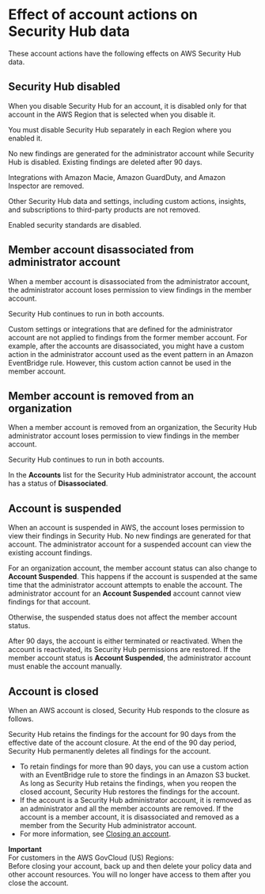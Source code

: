 # Effect of account actions on Security Hub data<a name="securityhub-data-retention"></a>

These account actions have the following effects on AWS Security Hub data\.

## Security Hub disabled<a name="securityhub-effects-disable-securityhub"></a>

When you disable Security Hub for an account, it is disabled only for that account in the AWS Region that is selected when you disable it\.

You must disable Security Hub separately in each Region where you enabled it\.

No new findings are generated for the administrator account while Security Hub is disabled\. Existing findings are deleted after 90 days\.

Integrations with Amazon Macie, Amazon GuardDuty, and Amazon Inspector are removed\.

Other Security Hub data and settings, including custom actions, insights, and subscriptions to third\-party products are not removed\.

Enabled security standards are disabled\.

## Member account disassociated from administrator account<a name="securityhub-effects-member-disassociation"></a>

When a member account is disassociated from the administrator account, the administrator account loses permission to view findings in the member account\.

Security Hub continues to run in both accounts\.

Custom settings or integrations that are defined for the administrator account are not applied to findings from the former member account\. For example, after the accounts are disassociated, you might have a custom action in the administrator account used as the event pattern in an Amazon EventBridge rule\. However, this custom action cannot be used in the member account\.

## Member account is removed from an organization<a name="securityhub-effects-member-leaves-org"></a>

When a member account is removed from an organization, the Security Hub administrator account loses permission to view findings in the member account\.

Security Hub continues to run in both accounts\.

In the **Accounts** list for the Security Hub administrator account, the account has a status of **Disassociated**\.

## Account is suspended<a name="securityhub-effects-account-suspended"></a>

When an account is suspended in AWS, the account loses permission to view their findings in Security Hub\. No new findings are generated for that account\. The administrator account for a suspended account can view the existing account findings\.

For an organization account, the member account status can also change to **Account Suspended**\. This happens if the account is suspended at the same time that the administrator account attempts to enable the account\. The administrator account for an **Account Suspended** account cannot view findings for that account\.

Otherwise, the suspended status does not affect the member account status\.

After 90 days, the account is either terminated or reactivated\. When the account is reactivated, its Security Hub permissions are restored\. If the member account status is **Account Suspended**, the administrator account must enable the account manually\.

## Account is closed<a name="securityhub-effects-account-deletion"></a>

When an AWS account is closed, Security Hub responds to the closure as follows\.

Security Hub retains the findings for the account for 90 days from the effective date of the account closure\. At the end of the 90 day period, Security Hub permanently deletes all findings for the account\.
+ To retain findings for more than 90 days, you can use a custom action with an EventBridge rule to store the findings in an Amazon S3 bucket\. As long as Security Hub retains the findings, when you reopen the closed account, Security Hub restores the findings for the account\.
+ If the account is a Security Hub administrator account, it is removed as an administrator and all the member accounts are removed\. If the account is a member account, it is disassociated and removed as a member from the Security Hub administrator account\.
+ For more information, see [Closing an account](https://docs.aws.amazon.com/awsaccountbilling/latest/aboutv2/close-account.html)\.

**Important**  
 For customers in the AWS GovCloud \(US\) Regions:   
 Before closing your account, back up and then delete your policy data and other account resources\. You will no longer have access to them after you close the account\. 